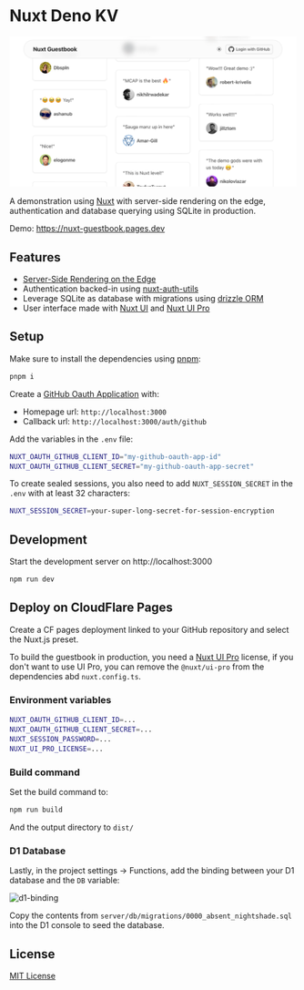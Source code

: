 # Nuxt Deno KV

[![screenshot](./public/social-image.png)](https://nuxt-guestbook.pages.dev)

A demonstration using [Nuxt](https://nuxt.com) with server-side rendering on the edge, authentication and database querying using SQLite in production.

Demo: https://nuxt-guestbook.pages.dev

## Features

- [Server-Side Rendering on the Edge](https://nuxt.com/blog/nuxt-on-the-edge)
- Authentication backed-in using [nuxt-auth-utils](https://github.com/Atinux/nuxt-auth-utils)
- Leverage SQLite as database with migrations using [drizzle ORM](https://orm.drizzle.team/)
- User interface made with [Nuxt UI](https://ui.nuxt.com) and [Nuxt UI Pro](https://ui.nuxt.com/pro)

## Setup

Make sure to install the dependencies using [pnpm](https://pnpm.io/):

```bash
pnpm i
```

Create a [GitHub Oauth Application](https://github.com/settings/applications/new) with:
- Homepage url: `http://localhost:3000`
- Callback url: `http://localhost:3000/auth/github`

Add the variables in the `.env` file:

```bash
NUXT_OAUTH_GITHUB_CLIENT_ID="my-github-oauth-app-id"
NUXT_OAUTH_GITHUB_CLIENT_SECRET="my-github-oauth-app-secret"
```

To create sealed sessions, you also need to add `NUXT_SESSION_SECRET` in the `.env` with at least 32 characters:

```bash
NUXT_SESSION_SECRET=your-super-long-secret-for-session-encryption
```

## Development

Start the development server on http://localhost:3000

```bash
npm run dev
```

## Deploy on CloudFlare Pages

Create a CF pages deployment linked to your GitHub repository and select the Nuxt.js preset.

To build the guestbook in production, you need a [Nuxt UI Pro](https://ui.nuxt.com/pro) license, if you don't want to use UI Pro, you can remove the `@nuxt/ui-pro` from the dependencies abd `nuxt.config.ts`.

### Environment variables

```bash
NUXT_OAUTH_GITHUB_CLIENT_ID=...
NUXT_OAUTH_GITHUB_CLIENT_SECRET=...
NUXT_SESSION_PASSWORD=...
NUXT_UI_PRO_LICENSE=...
```

### Build command

Set the build command to:

```bash
npm run build
```

And the output directory to `dist/`

### D1 Database

Lastly, in the project settings -> Functions, add the binding between your D1 database and the `DB` variable:

![d1-binding](https://user-images.githubusercontent.com/904724/236021974-d77dfda6-4eb7-4094-ae36-479be73ec35f.png)

Copy the contents from `server/db/migrations/0000_absent_nightshade.sql` into the D1 console to seed the database.

## License

[MIT License](./LICENSE)
